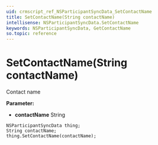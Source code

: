```yaml
---
uid: crmscript_ref_NSParticipantSyncData_SetContactName
title: SetContactName(String contactName)
intellisense: NSParticipantSyncData.SetContactName
keywords: NSParticipantSyncData, GetContactName
so.topic: reference
---
```


# SetContactName(String contactName)

Contact name

**Parameter:** 
* **contactName** String

```crmscript
NSParticipantSyncData thing;
String contactName;
thing.SetContactName(contactName);
```

